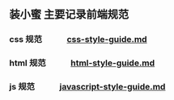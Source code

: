 
## 装小蜜 主要记录前端规范



###  css 规范　　　[css-style-guide.md](css-style-guide.md)
### html 规范　　　[html-style-guide.md](html-style-guide.md)
###   js 规范　　　[javascript-style-guide.md](javascript-style-guide.md)

